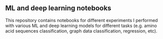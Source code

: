 ## ML and deep learning notebooks
This repository contains notebooks for different experiments I performed with various ML and deep learning models for different tasks (e.g. amino acid sequences classification, graph data classification, regression, etc). 
